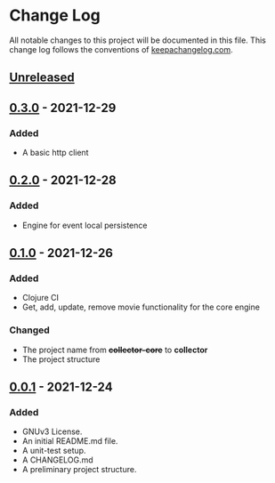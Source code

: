 # Change Log

All notable changes to this project will be documented in this file. This change log follows the conventions
of [keepachangelog.com](http://keepachangelog.com/).

## [Unreleased]

## [0.3.0] - 2021-12-29

### Added

- A basic http client

## [0.2.0] - 2021-12-28

### Added

- Engine for event local persistence

## [0.1.0] - 2021-12-26

### Added

- Clojure CI
- Get, add, update, remove movie functionality for the core engine

### Changed

- The project name from ~~**collector-core**~~ to **collector**
- The project structure

## [0.0.1] - 2021-12-24

### Added

- GNUv3 License.
- An initial README.md file.
- A unit-test setup.
- A CHANGELOG.md
- A preliminary project structure.

[Unreleased]: https://github.com/pgegh/collector/compare/v0.3.0...HEAD

[0.3.0]: https://github.com/pgegh/collector/compare/v0.2.0...v0.3.0

[0.2.0]: https://github.com/pgegh/collector/compare/v0.1.0...v0.2.0

[0.1.0]: https://github.com/pgegh/collector/compare/v0.0.1...v0.1.0

[0.0.1]: https://github.com/pgegh/collector/releases/tag/v0.0.1